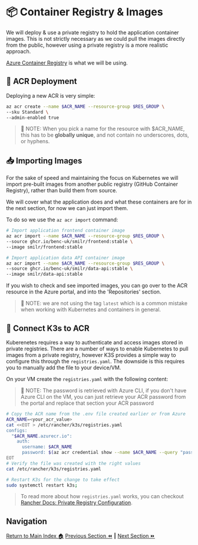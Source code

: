 # 📦 Container Registry & Images

We will deploy & use a private registry to hold the application container images. This is not strictly
necessary as we could pull the images directly from the public, however using a private registry is
a more realistic approach.

[Azure Container Registry](https://docs.microsoft.com/azure/container-registry/) is what we will be
using.

## 🚀 ACR Deployment

Deploying a new ACR is very simple:

```bash
az acr create --name $ACR_NAME --resource-group $RES_GROUP \
--sku Standard \
--admin-enabled true
```

> 📝 NOTE: When you pick a name for the resource with $ACR_NAME, this has to be **globally unique**,
> and not contain no underscores, dots, or hyphens.

## 📥 Importing Images

For the sake of speed and maintaining the focus on Kubernetes we will import pre-built images from
another public registry (GitHub Container Registry), rather than build them from source.

We will cover what the application does and what these containers are for in the next section, for
now we can just import them.

To do so we use the `az acr import` command:

```bash
# Import application frontend container image
az acr import --name $ACR_NAME --resource-group $RES_GROUP \
--source ghcr.io/benc-uk/smilr/frontend:stable \
--image smilr/frontend:stable

# Import application data API container image
az acr import --name $ACR_NAME --resource-group $RES_GROUP \
--source ghcr.io/benc-uk/smilr/data-api:stable \
--image smilr/data-api:stable
```

If you wish to check and see imported images, you can go over to the ACR resource in the Azure portal,
and into the 'Repositories' section.

> 📝 NOTE: we are not using the tag `latest` which is a common mistake when working with Kubernetes
> and containers in general.

## 🔌 Connect K3s to ACR

Kuberenetes requires a way to authenticate and access images stored in private registries. There are
a number of ways to enable Kubernetes to pull images from a private registry, however K3S provides a
simple way to configure this through the `registries.yaml`. The downside is this requires you to
manually add the file to your device/VM.

On your VM create the `registries.yaml` with the following content:

> 📝 NOTE: The password is retrieved with Azure CLI, if you don't have Azure CLI on the VM, you can
> just retrieve your ACR password from the portal and replace that section your ACR password

```sh
# Copy the ACR name from the .env file created earlier or from Azure
ACR_NAME=<your_acr_value>
cat <<EOT > /etc/rancher/k3s/registries.yaml
configs:
  "$ACR_NAME.azurecr.io":
    auth:
      username: $ACR_NAME
      password: $(az acr credential show --name $ACR_NAME --query "passwords[0].value" -o tsv)
EOT
# Verify the file was created with the right values
cat /etc/rancher/k3s/registries.yaml

# Restart K3s for the change to take effect
sudo systemctl restart k3s;
```

> To read more about how `registries.yaml` works, you can checkout [Rancher Docs: Private Registry Configuration](https://rancher.com/docs/k3s/latest/en/installation/private-registry/).

## Navigation

[Return to Main Index 🏠](../../)
[Previous Section ⏪](../01-cluster/) ‖ [Next Section ⏩](../03-the-application/)

